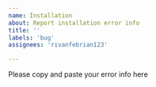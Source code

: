 ```yaml
---
name: Installation
about: Report installation error info
title: ''
labels: 'bug'
assignees: 'rivanfebrian123'

---
```


Please copy and paste your error info here
